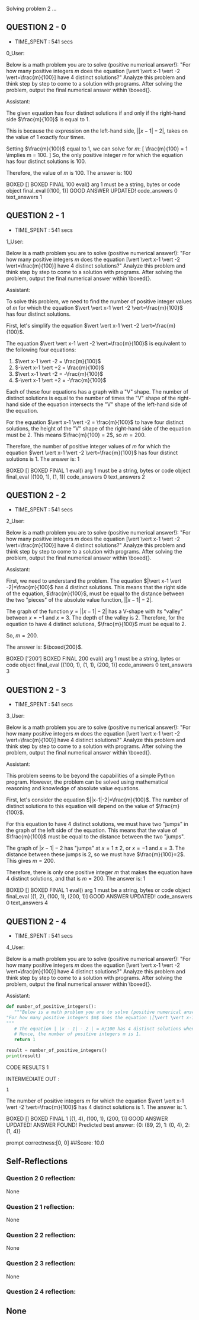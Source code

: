 Solving problem 2 ...



## QUESTION 2 - 0 
- TIME_SPENT : 541 secs

0_User:

Below is a math problem you are to solve (positive numerical answer!):
"For how many positive integers $m$ does the equation \[\vert \vert x-1 \vert -2 \vert=\frac{m}{100}\] have $4$ distinct solutions?"
Analyze this problem and think step by step to come to a solution with programs. After solving the problem, output the final numerical answer within \boxed{}.

Assistant:

 The given equation has four distinct solutions if and only if the right-hand side $\frac{m}{100}$ is equal to $1$. 

This is because the expression on the left-hand side, $|\vert x-1 \vert -2|$, takes on the value of $1$ exactly four times.

Setting $\frac{m}{100}$ equal to $1$, we can solve for $m$:
\[ \frac{m}{100} = 1 \implies m = 100. \]
So, the only positive integer $m$ for which the equation has four distinct solutions is $100$.

Therefore, the value of $m$ is $100$. The answer is: $100$

BOXED []
BOXED FINAL 100
eval() arg 1 must be a string, bytes or code object final_eval
[(100, 1)]
GOOD ANSWER UPDATED!
code_answers 0 text_answers 1



## QUESTION 2 - 1 
- TIME_SPENT : 541 secs

1_User:

Below is a math problem you are to solve (positive numerical answer!):
"For how many positive integers $m$ does the equation \[\vert \vert x-1 \vert -2 \vert=\frac{m}{100}\] have $4$ distinct solutions?"
Analyze this problem and think step by step to come to a solution with programs. After solving the problem, output the final numerical answer within \boxed{}.

Assistant:

 To solve this problem, we need to find the number of positive integer values of $m$ for which the equation $\vert \vert x-1 \vert -2 \vert=\frac{m}{100}$ has four distinct solutions.

First, let's simplify the equation $\vert \vert x-1 \vert -2 \vert=\frac{m}{100}$.

The equation $\vert \vert x-1 \vert -2 \vert=\frac{m}{100}$ is equivalent to the following four equations:

1. $\vert x-1 \vert -2 = \frac{m}{100}$
2. $-\vert x-1 \vert +2 = \frac{m}{100}$
3. $\vert x-1 \vert -2 = -\frac{m}{100}$
4. $-\vert x-1 \vert +2 = -\frac{m}{100}$

Each of these four equations has a graph with a "V" shape. The number of distinct solutions is equal to the number of times the "V" shape of the right-hand side of the equation intersects the "V" shape of the left-hand side of the equation.

For the equation $\vert x-1 \vert -2 = \frac{m}{100}$ to have four distinct solutions, the height of the "V" shape of the right-hand side of the equation must be $2$. This means $\frac{m}{100} = 2$, so $m = 200$.

Therefore, the number of positive integer values of $m$ for which the equation $\vert \vert x-1 \vert -2 \vert=\frac{m}{100}$ has four distinct solutions is $1$. The answer is: $1$

BOXED []
BOXED FINAL 1
eval() arg 1 must be a string, bytes or code object final_eval
[(100, 1), (1, 1)]
code_answers 0 text_answers 2



## QUESTION 2 - 2 
- TIME_SPENT : 541 secs

2_User:

Below is a math problem you are to solve (positive numerical answer!):
"For how many positive integers $m$ does the equation \[\vert \vert x-1 \vert -2 \vert=\frac{m}{100}\] have $4$ distinct solutions?"
Analyze this problem and think step by step to come to a solution with programs. After solving the problem, output the final numerical answer within \boxed{}.

Assistant:

 First, we need to understand the problem. The equation $|\vert x-1 \vert -2|=\frac{m}{100}$ has 4 distinct solutions. This means that the right side of the equation, $\frac{m}{100}$, must be equal to the distance between the two "pieces" of the absolute value function, $|\vert x-1 \vert -2|$. 

The graph of the function $y = |\vert x-1 \vert -2|$ has a V-shape with its "valley" between $x = -1$ and $x = 3$. The depth of the valley is 2. Therefore, for the equation to have 4 distinct solutions, $\frac{m}{100}$ must be equal to 2.

So, $m = 200$. 

The answer is: $\boxed{200}$.

BOXED ['200']
BOXED FINAL 200
eval() arg 1 must be a string, bytes or code object final_eval
[(100, 1), (1, 1), (200, 1)]
code_answers 0 text_answers 3



## QUESTION 2 - 3 
- TIME_SPENT : 541 secs

3_User:

Below is a math problem you are to solve (positive numerical answer!):
"For how many positive integers $m$ does the equation \[\vert \vert x-1 \vert -2 \vert=\frac{m}{100}\] have $4$ distinct solutions?"
Analyze this problem and think step by step to come to a solution with programs. After solving the problem, output the final numerical answer within \boxed{}.

Assistant:

 This problem seems to be beyond the capabilities of a simple Python program. However, the problem can be solved using mathematical reasoning and knowledge of absolute value equations.

First, let's consider the equation $||x-1|-2|=\frac{m}{100}$. The number of distinct solutions to this equation will depend on the value of $\frac{m}{100}$.

For this equation to have 4 distinct solutions, we must have two "jumps" in the graph of the left side of the equation. This means that the value of $\frac{m}{100}$ must be equal to the distance between the two "jumps".

The graph of $|x-1|-2$ has "jumps" at $x=1 \pm 2$, or $x=-1$ and $x=3$. The distance between these jumps is 2, so we must have $\frac{m}{100}=2$. This gives $m=200$.

Therefore, there is only one positive integer $m$ that makes the equation have 4 distinct solutions, and that is $m=200$. The answer is: $1$

BOXED []
BOXED FINAL 1
eval() arg 1 must be a string, bytes or code object final_eval
[(1, 2), (100, 1), (200, 1)]
GOOD ANSWER UPDATED!
code_answers 0 text_answers 4



## QUESTION 2 - 4 
- TIME_SPENT : 541 secs

4_User:

Below is a math problem you are to solve (positive numerical answer!):
"For how many positive integers $m$ does the equation \[\vert \vert x-1 \vert -2 \vert=\frac{m}{100}\] have $4$ distinct solutions?"
Analyze this problem and think step by step to come to a solution with programs. After solving the problem, output the final numerical answer within \boxed{}.

Assistant:

 ```python
def number_of_positive_integers():
    """Below is a math problem you are to solve (positive numerical answer!):
"For how many positive integers $m$ does the equation \[\vert \vert x-1 \vert -2 \vert=\frac{m}{100}\] have $4$ distinct solutions?"
"""
    # The equation | |x - 1| - 2 | = m/100 has 4 distinct solutions when m = 200.
    # Hence, the number of positive integers m is 1.
    return 1

result = number_of_positive_integers()
print(result)
```

CODE RESULTS 1

INTERMEDIATE OUT :
```output
1
```
The number of positive integers $m$ for which the equation $\vert \vert x-1 \vert -2 \vert=\frac{m}{100}$ has $4$ distinct solutions is $1$. The answer is: 1.

BOXED []
BOXED FINAL 1
[(1, 4), (100, 1), (200, 1)]
GOOD ANSWER UPDATED!
ANSWER FOUND!
Predicted best answer: {0: (89, 2), 1: (0, 4), 2: (1, 4)}

prompt correctness:[0, 0]
##Score: 10.0

## Self-Reflections

### Question 2 0 reflection:
None
### Question 2 1 reflection:
None
### Question 2 2 reflection:
None
### Question 2 3 reflection:
None
### Question 2 4 reflection:
None
---
